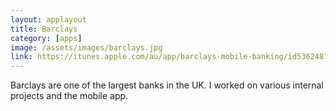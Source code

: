 ```yaml
---
layout: applayout
title: Barclays
category: [apps]
image: /assets/images/barclays.jpg
link: https://itunes.apple.com/au/app/barclays-mobile-banking/id536248734
---
```


Barclays are one of the largest banks in the UK.  I worked on various internal projects and the mobile app.